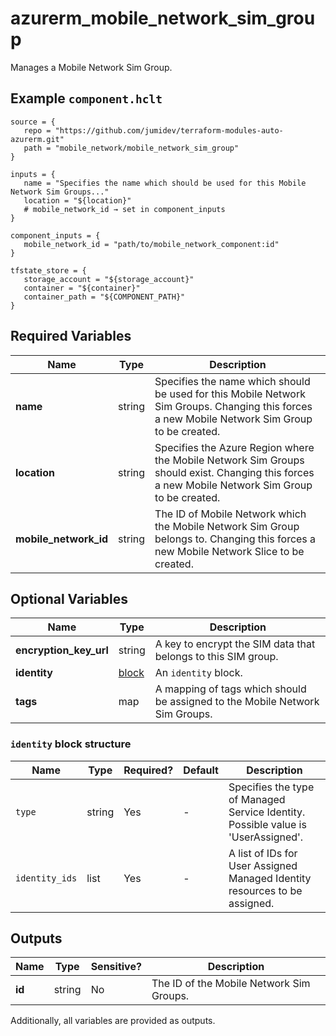 # azurerm_mobile_network_sim_group

Manages a Mobile Network Sim Group.

## Example `component.hclt`

```hcl
source = {
   repo = "https://github.com/jumidev/terraform-modules-auto-azurerm.git"   
   path = "mobile_network/mobile_network_sim_group"   
}

inputs = {
   name = "Specifies the name which should be used for this Mobile Network Sim Groups..."   
   location = "${location}"   
   # mobile_network_id → set in component_inputs
}

component_inputs = {
   mobile_network_id = "path/to/mobile_network_component:id"   
}

tfstate_store = {
   storage_account = "${storage_account}"   
   container = "${container}"   
   container_path = "${COMPONENT_PATH}"   
}

```

## Required Variables

| Name | Type |  Description |
| ---- | --------- |  ----------- |
| **name** | string |  Specifies the name which should be used for this Mobile Network Sim Groups. Changing this forces a new Mobile Network Sim Group to be created. | 
| **location** | string |  Specifies the Azure Region where the Mobile Network Sim Groups should exist. Changing this forces a new Mobile Network Sim Group to be created. | 
| **mobile_network_id** | string |  The ID of Mobile Network which the Mobile Network Sim Group belongs to. Changing this forces a new Mobile Network Slice to be created. | 

## Optional Variables

| Name | Type |  Description |
| ---- | --------- |  ----------- |
| **encryption_key_url** | string |  A key to encrypt the SIM data that belongs to this SIM group. | 
| **identity** | [block](#identity-block-structure) |  An `identity` block. | 
| **tags** | map |  A mapping of tags which should be assigned to the Mobile Network Sim Groups. | 

### `identity` block structure

| Name | Type | Required? | Default | Description |
| ---- | ---- | --------- | ------- | ----------- |
| `type` | string | Yes | - | Specifies the type of Managed Service Identity. Possible value is 'UserAssigned'. |
| `identity_ids` | list | Yes | - | A list of IDs for User Assigned Managed Identity resources to be assigned. |



## Outputs

| Name | Type | Sensitive? | Description |
| ---- | ---- | --------- | --------- |
| **id** | string | No  | The ID of the Mobile Network Sim Groups. | 

Additionally, all variables are provided as outputs.
